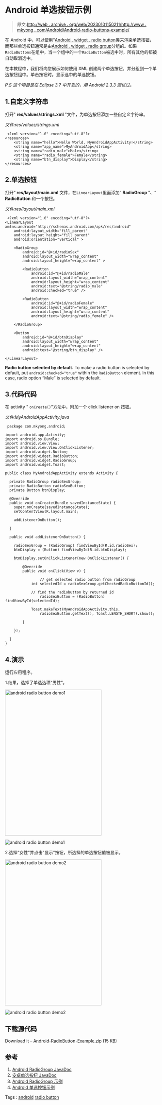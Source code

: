# Android 单选按钮示例

> 原文:[http://web . archive . org/web/20230101150211/http://www . mkyong . com/Android/Android-radio-buttons-example/](http://web.archive.org/web/20230101150211/http://www.mkyong.com/android/android-radio-buttons-example/)

在 Android 中，可以使用“[Android . widget . radio button](http://web.archive.org/web/20200615071623/http://developer.android.com/reference/android/widget/RadioButton.html)类来渲染单选按钮，而那些单选按钮通常是由[Android . widget . radio group](http://web.archive.org/web/20200615071623/http://developer.android.com/reference/android/widget/RadioGroup.html)分组的。如果`RadioButtons`在组中，当一个组中的一个`RadioButton`被选中时，所有其他的都被自动取消选中。

在本教程中，我们将向您展示如何使用 XML 创建两个单选按钮，并分组到一个单选按钮组中。单击按钮时，显示选中的单选按钮。

*P.S 这个项目是在 Eclipse 3.7 中开发的，用 Android 2.3.3 测试过。*

## 1.自定义字符串

打开" **res/values/strings.xml** "文件，为单选按钮添加一些自定义字符串。

*文件:res/values/strings.xml*

```
 <?xml version="1.0" encoding="utf-8"?>
<resources>
    <string name="hello">Hello World, MyAndroidAppActivity!</string>
    <string name="app_name">MyAndroidApp</string>
    <string name="radio_male">Male</string>
    <string name="radio_female">Female</string>
    <string name="btn_display">Display</string>
</resources> 
```

## 2.单选按钮

打开“ **res/layout/main.xml** 文件，在`LinearLayout`里面添加“ **RadioGroup** ”、“ **RadioButton** 和一个按钮。

*文件:res/layout/main.xml*

```
 <?xml version="1.0" encoding="utf-8"?>
<LinearLayout xmlns:android="http://schemas.android.com/apk/res/android"
    android:layout_width="fill_parent"
    android:layout_height="fill_parent"
    android:orientation="vertical" >

    <RadioGroup
        android:id="@+id/radioSex"
        android:layout_width="wrap_content"
        android:layout_height="wrap_content" >

        <RadioButton
            android:id="@+id/radioMale"
            android:layout_width="wrap_content"
            android:layout_height="wrap_content"
            android:text="@string/radio_male" 
            android:checked="true" />

        <RadioButton
            android:id="@+id/radioFemale"
            android:layout_width="wrap_content"
            android:layout_height="wrap_content"
            android:text="@string/radio_female" />

    </RadioGroup>

    <Button
        android:id="@+id/btnDisplay"
        android:layout_width="wrap_content"
        android:layout_height="wrap_content"
        android:text="@string/btn_display" />

</LinearLayout> 
```

**Radio button selected by default.**
To make a radio button is selected by default, put `android:checked="true"` within the `RadioButton` element. In this case, radio option “Male” is selected by default.

## 3.代码代码

在 activity " `onCreate()`"方法中，附加一个 click listener on 按钮。

*文件:MyAndroidAppActivity.java*

```
 package com.mkyong.android;

import android.app.Activity;
import android.os.Bundle;
import android.view.View;
import android.view.View.OnClickListener;
import android.widget.Button;
import android.widget.RadioButton;
import android.widget.RadioGroup;
import android.widget.Toast;

public class MyAndroidAppActivity extends Activity {

  private RadioGroup radioSexGroup;
  private RadioButton radioSexButton;
  private Button btnDisplay;

  @Override
  public void onCreate(Bundle savedInstanceState) {
	super.onCreate(savedInstanceState);
	setContentView(R.layout.main);

	addListenerOnButton();

  }

  public void addListenerOnButton() {

	radioSexGroup = (RadioGroup) findViewById(R.id.radioSex);
	btnDisplay = (Button) findViewById(R.id.btnDisplay);

	btnDisplay.setOnClickListener(new OnClickListener() {

		@Override
		public void onClick(View v) {

		        // get selected radio button from radioGroup
			int selectedId = radioSexGroup.getCheckedRadioButtonId();

			// find the radiobutton by returned id
		        radioSexButton = (RadioButton) findViewById(selectedId);

			Toast.makeText(MyAndroidAppActivity.this,
				radioSexButton.getText(), Toast.LENGTH_SHORT).show();

		}

	});

  }
} 
```

## 4.演示

运行应用程序。

1.结果，选择了单选选项“男性”。

<noscript><img src="../Images/358b2bdef6bead739209328cbb0f395a.png" alt="android radio button demo1" title="android-radio-demo1" width="318" height="480" data-original-src="http://web.archive.org/web/20200615071623im_/http://www.mkyong.com/wp-content/uploads/2011/11/android-radio-demo1.png"/></noscript>

![android radio button demo1](../Images/44df68e5d7235ae081d285218f53c7d5.png "android-radio-demo1")

2.选择"女性"并点击"显示"按钮，所选择的单选按钮值被显示。

<noscript><img src="../Images/1273cc35381d6a76dbfff379f65fe0d6.png" alt="android radio button demo2" title="android-radio-demo2" width="318" height="480" data-original-src="http://web.archive.org/web/20200615071623im_/http://www.mkyong.com/wp-content/uploads/2011/11/android-radio-demo2.png"/></noscript>

![android radio button demo2](../Images/044b477d69f9ef53481f1b1cc5aa8678.png "android-radio-demo2")

## 下载源代码

Download it – [Android-RadioButton-Example.zip](http://web.archive.org/web/20200615071623/http://www.mkyong.com/wp-content/uploads/2011/11/Android-RadioButton-Example.zip) (15 KB)

## 参考

1.  [Android RadioGroup JavaDoc](http://web.archive.org/web/20200615071623/http://developer.android.com/reference/android/widget/RadioGroup.html)
2.  [安卓单选按钮 JavaDoc](http://web.archive.org/web/20200615071623/http://developer.android.com/reference/android/widget/RadioButton.html)
3.  [Android RadioGroup 示例](http://web.archive.org/web/20200615071623/http://developer.android.com/resources/samples/ApiDemos/src/com/example/android/apis/view/RadioGroup1.html)
4.  [Android 单选按钮示例](http://web.archive.org/web/20200615071623/http://developer.android.com/resources/tutorials/views/hello-formstuff.html#RadioButtons)

Tags : [android](http://web.archive.org/web/20200615071623/https://mkyong.com/tag/android/) [radio button](http://web.archive.org/web/20200615071623/https://mkyong.com/tag/radio-button/)<input type="hidden" id="mkyong-current-postId" value="10213">